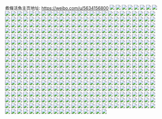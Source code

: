煮條活魚主页地址: https://weibo.com/u/5634156800 
![](https://wx4.sinaimg.cn/mw2000/0069ilyMly1h8ugoy43ukj33402c0npe.jpg) 
![](https://wx4.sinaimg.cn/mw2000/0069ilyMly1h8ugow8prhj33402c0u0y.jpg) 
![](https://wx4.sinaimg.cn/mw2000/0069ilyMly1h8ugozh8wtj32c03401ky.jpg) 
![](https://wx4.sinaimg.cn/mw2000/0069ilyMly1h8ugp247rzj32c03401kz.jpg) 
![](https://wx4.sinaimg.cn/mw2000/0069ilyMly1h8r4kdudvaj32c02c0u0x.jpg) 
![](https://wx4.sinaimg.cn/mw2000/0069ilyMly1h8r4kcs9jgj32bv2bv4qq.jpg) 
![](https://wx4.sinaimg.cn/mw2000/0069ilyMly1h8r4lrxiqlj30n00ui482.jpg) 
![](https://wx4.sinaimg.cn/mw2000/0069ilyMly1h8qjppzvqej30n00anabr.jpg) 
![](https://wx4.sinaimg.cn/mw2000/0069ilyMly1h8pdhp9hb5j31sr2ecqv6.jpg) 
![](https://wx4.sinaimg.cn/mw2000/0069ilyMly1h8pdhlz8yrj32c02c0hdu.jpg) 
![](https://wx4.sinaimg.cn/mw2000/0069ilyMly1h8h97o6ejmj32c0340qv6.jpg) 
![](https://wx4.sinaimg.cn/mw2000/0069ilyMly1h8fdk5mdkuj30n00uogt6.jpg) 
![](https://wx4.sinaimg.cn/mw2000/0069ilyMly1h8fdk3mq9vj30r310410r.jpg) 
![](https://wx4.sinaimg.cn/mw2000/0069ilyMly1h8fdk2la5lj325h2vbkjn.jpg) 
![](https://wx4.sinaimg.cn/mw2000/0069ilyMly1h8fdk506u4j32c0340qv7.jpg) 
![](https://wx4.sinaimg.cn/mw2000/0069ilyMly1h8fdk6mv7cj30ro10waol.jpg) 
![](https://wx4.sinaimg.cn/mw2000/0069ilyMly1h8fdk7q2kwj32c02c07wi.jpg) 
![](https://wx4.sinaimg.cn/mw2000/0069ilyMly1h8fdk8vv1ej32c02c04qq.jpg) 
![](https://wx4.sinaimg.cn/mw2000/0069ilyMly1h8fdk9vdk3j30oh0wntk6.jpg) 
![](https://wx4.sinaimg.cn/mw2000/0069ilyMly1h8fdkapg7xj30u00u04au.jpg) 
![](https://wx4.sinaimg.cn/mw2000/0069ilyMly1h8fdkbrgibj32c02c0b2a.jpg) 
![](https://wx4.sinaimg.cn/mw2000/0069ilyMly1h8fdkcysg8j32c02c0e82.jpg) 
![](https://wx4.sinaimg.cn/mw2000/0069ilyMly1h8h97mdi6nj32c0340b2b.jpg) 
![](https://wx4.sinaimg.cn/mw2000/0069ilyMly1h8h97plo0yj33402c0npe.jpg) 
![](https://wx4.sinaimg.cn/mw2000/0069ilyMly1h8h97t47c7j32c0340qv6.jpg) 
![](https://wx4.sinaimg.cn/mw2000/0069ilyMly1h8fdjmcj1nj30xc1pmhdt.jpg) 
![](https://wx4.sinaimg.cn/mw2000/0069ilyMly1h8nhq3k1utj31sc2dsqv5.jpg) 
![](https://wx4.sinaimg.cn/mw2000/0069ilyMly1h8nhq8x3bej31sf2ds7wi.jpg) 
![](https://wx4.sinaimg.cn/mw2000/0069ilyMly1h8nhqfp1dvj31sf2dvb2a.jpg) 
![](https://wx4.sinaimg.cn/mw2000/0069ilyMly1h8jyfvznmsj30n00vlalw.jpg) 
![](https://wx4.sinaimg.cn/mw2000/0069ilyMly1h8jyfwskkbj30n00vn14g.jpg) 
![](https://wx4.sinaimg.cn/mw2000/0069ilyMly1h8ivdhi6jzj32c0340b2b.jpg) 
![](https://wx4.sinaimg.cn/mw2000/0069ilyMly1h8ivdj11w0j31sc2dshdt.jpg) 
![](https://wx4.sinaimg.cn/mw2000/0069ilyMly1h8ivdkz5hjj32c0340e82.jpg) 
![](https://wx4.sinaimg.cn/mw2000/0069ilyMly1h8ghynld5lj316y0u0aie.jpg) 
![](https://wx4.sinaimg.cn/mw2000/0069ilyMly1h8ghymtauhj31uc1acb29.jpg) 
![](https://wx4.sinaimg.cn/mw2000/0069ilyMly1h89kpt2l7zj31nl27j7wh.jpg) 
![](https://wx4.sinaimg.cn/mw2000/0069ilyMly1h89kpukwthj32b032p1ky.jpg) 
![](https://wx4.sinaimg.cn/mw2000/0069ilyMly1h89kpv89zcj31dd1s3qpd.jpg) 
![](https://wx4.sinaimg.cn/mw2000/0069ilyMly1h89kq3n6i5j32dr36a7wk.jpg) 
![](https://wx4.sinaimg.cn/mw2000/0069ilyMly1h89kpwqmogj32dr36au0y.jpg) 
![](https://wx4.sinaimg.cn/mw2000/0069ilyMly1h89kpsfsf4j31l636ab2a.jpg) 
![](https://wx4.sinaimg.cn/mw2000/0069ilyMly1h89kqce38dj32dr36ax6r.jpg) 
![](https://wx4.sinaimg.cn/mw2000/0069ilyMly1h89kqe5276j31yo2m8npe.jpg) 
![](https://wx4.sinaimg.cn/mw2000/0069ilyMly1h89kqfzigvj31yw2mjqv6.jpg) 
![](https://wx4.sinaimg.cn/mw2000/0069ilyMly1h87xcrkflbj30u00u0jut.jpg) 
![](https://wx4.sinaimg.cn/mw2000/0069ilyMly1h83u54aiylj30xc1uqnp4.jpg) 
![](https://wx4.sinaimg.cn/mw2000/0069ilyMly1h83u57uj3cj30xc1uqqub.jpg) 
![](https://wx4.sinaimg.cn/mw2000/0069ilyMly1h83u58c1i9j315s0vctl7.jpg) 
![](https://wx4.sinaimg.cn/mw2000/0069ilyMly1h83u7a9iz0j31ds0n04qq.jpg) 
![](https://wx4.sinaimg.cn/mw2000/0069ilyMly1h83u7h7527j31ds0n07wi.jpg) 
![](https://wx4.sinaimg.cn/mw2000/0069ilyMly1h83u7kls3nj31ds0n0e82.jpg) 
![](https://wx4.sinaimg.cn/mw2000/0069ilyMly1h83u75wh3ij31ds0n04mq.jpg) 
![](https://wx4.sinaimg.cn/mw2000/0069ilyMly1h7yv8ba3voj32c02c0hdu.jpg) 
![](https://wx4.sinaimg.cn/mw2000/0069ilyMly1h7yv8f8wiyj32c02c0kjm.jpg) 
![](https://wx4.sinaimg.cn/mw2000/0069ilyMly1h7voazxr0aj32nl1zkb2a.jpg) 
![](https://wx4.sinaimg.cn/mw2000/0069ilyMly1h7w9kw8wecj32c01r0u0x.jpg) 
![](https://wx4.sinaimg.cn/mw2000/0069ilyMly1h7vob34c1mj32mt1z44qq.jpg) 
![](https://wx4.sinaimg.cn/mw2000/0069ilyMly1h7whl46kpyj30n00w847p.jpg) 
![](https://wx4.sinaimg.cn/mw2000/0069ilyMly1h7whf5g9f1j32c0340b2b.jpg) 
![](https://wx4.sinaimg.cn/mw2000/0069ilyMly1h7whf9rh90j32c03407wi.jpg) 
![](https://wx4.sinaimg.cn/mw2000/0069ilyMly1h7whf8b4egj30mi0u047r.jpg) 
![](https://wx4.sinaimg.cn/mw2000/0069ilyMly1h7whkstrolj32c0340npe.jpg) 
![](https://wx4.sinaimg.cn/mw2000/0069ilyMly1h7whkk9foaj31xn2kvkjm.jpg) 
![](https://wx4.sinaimg.cn/mw2000/0069ilyMly1h7uohz0mwjj31ov294npd.jpg) 
![](https://wx4.sinaimg.cn/mw2000/0069ilyMly1h7uoi0izmxj31p129ckjl.jpg) 
![](https://wx4.sinaimg.cn/mw2000/0069ilyMly1h7uohx1fq4j31sc2dsqv5.jpg) 
![](https://wx4.sinaimg.cn/mw2000/0069ilyMly1h7uohv658bj31sc2dshdt.jpg) 
![](https://wx4.sinaimg.cn/mw2000/0069ilyMly1h7men8abo3j32o7205e84.jpg) 
![](https://wx4.sinaimg.cn/mw2000/0069ilyMly1h7men5ogypj32ne1zk7wk.jpg) 
![](https://wx4.sinaimg.cn/mw2000/0069ilyMly1h7men3irqcj31ny27vx6q.jpg) 
![](https://wx4.sinaimg.cn/mw2000/0069ilyMly1h7men1tf35j31wy2jy4qp.jpg) 
![](https://wx4.sinaimg.cn/mw2000/0069ilyMly1h7memoy601j315o1qi1kx.jpg) 
![](https://wx4.sinaimg.cn/mw2000/0069ilyMly1h7memn07j2j32963084qq.jpg) 
![](https://wx4.sinaimg.cn/mw2000/0069ilyMly1h7menb3524j315o1qi7wh.jpg) 
![](https://wx4.sinaimg.cn/mw2000/0069ilyMly1h7memybxmfj33402c0hdw.jpg) 
![](https://wx4.sinaimg.cn/mw2000/0069ilyMly1h7l741zrjcj30u016y7gx.jpg) 
![](https://wx4.sinaimg.cn/mw2000/0069ilyMly1h7cv40bestj32vt25uu0y.jpg) 
![](https://wx4.sinaimg.cn/mw2000/0069ilyMly1h773f3leobj31kw2danpd.jpg) 
![](https://wx4.sinaimg.cn/mw2000/0069ilyMly1h773emy3ilj31kw2dagrg.jpg) 
![](https://wx4.sinaimg.cn/mw2000/0069ilyMly1h74xko3ky5j31u52dsx6q.jpg) 
![](https://wx4.sinaimg.cn/mw2000/0069ilyMly1h73qg2y5rrj30xc3pcgv1.jpg) 
![](https://wx4.sinaimg.cn/mw2000/0069ilyMly1h73qg5rn17j30xc3pcdqm.jpg) 
![](https://wx4.sinaimg.cn/mw2000/0069ilyMly1h73qg8q5knj30xc2s04a4.jpg) 
![](https://wx4.sinaimg.cn/mw2000/0069ilyMly1h73qgar6ajj30xc3pddmb.jpg) 
![](https://wx4.sinaimg.cn/mw2000/0069ilyMly1h73qgek88hj30xc3pcb2a.jpg) 
![](https://wx4.sinaimg.cn/mw2000/0069ilyMly1h73qggw70aj30xc4cd7wi.jpg) 
![](https://wx4.sinaimg.cn/mw2000/0069ilyMly1h73qfyc0eyj30xc3s44qq.jpg) 
![](https://wx4.sinaimg.cn/mw2000/0069ilyMly1h73qquyoxdj30n00uotbf.jpg) 
![](https://wx4.sinaimg.cn/mw2000/0069ilyMly1h73qqydetdj30n00uoti5.jpg) 
![](https://wx4.sinaimg.cn/mw2000/0069ilyMly1h6zghu13rzj32c0340b29.jpg) 
![](https://wx4.sinaimg.cn/mw2000/0069ilyMly1h6y93st9u0j31kw2dagti.jpg) 
![](https://wx4.sinaimg.cn/mw2000/0069ilyMly1h6y93vnsspj32da1kwnpd.jpg) 
![](https://wx4.sinaimg.cn/mw2000/0069ilyMly1h6x4la7478j32c03401kz.jpg) 
![](https://wx4.sinaimg.cn/mw2000/0069ilyMly1h6x4l94pd0j32dr36awsr.jpg) 
![](https://wx4.sinaimg.cn/mw2000/0069ilyMly1h6x4l767g6j325s2vp7wi.jpg) 
![](https://wx4.sinaimg.cn/mw2000/0069ilyMly1h6x4lb9t84j32822yr1ky.jpg) 
![](https://wx4.sinaimg.cn/mw2000/0069ilyMly1h6veuspehaj31kx2dd7mg.jpg) 
![](https://wx4.sinaimg.cn/mw2000/0069ilyMly1h6qmzz48ljj30u00u9758.jpg) 
![](https://wx4.sinaimg.cn/mw2000/0069ilyMly1h6pjfy1gwkj32c0340u10.jpg) 
![](https://wx4.sinaimg.cn/mw2000/0069ilyMly1h6k7dt04v3j326m2s0npd.jpg) 
![](https://wx4.sinaimg.cn/mw2000/0069ilyMly1h61qjce96hj32c0340hdu.jpg) 
![](https://wx4.sinaimg.cn/mw2000/0069ilyMly1h61qjafegrj32c0340kjm.jpg) 
![](https://wx4.sinaimg.cn/mw2000/0069ilyMly1h61qjepbbhj335s2dcqe5.jpg) 
![](https://wx4.sinaimg.cn/mw2000/0069ilyMly1h61qjgb5x2j32c0340kjm.jpg) 
![](https://wx4.sinaimg.cn/mw2000/0069ilyMly1h5xrpgk5ufj30u00udaev.jpg) 
![](https://wx4.sinaimg.cn/mw2000/0069ilyMly1h5wznrih1uj30zk0k0guc.jpg) 
![](https://wx4.sinaimg.cn/mw2000/0069ilyMly1h5wznsoeesj30u01hck73.jpg) 
![](https://wx4.sinaimg.cn/mw2000/0069ilyMly1h5wzntn9m0j31hc0u04cc.jpg) 
![](https://wx4.sinaimg.cn/mw2000/0069ilyMly1h5wznuktt5j30n01dskd2.jpg) 
![](https://wx4.sinaimg.cn/mw2000/0069ilyMly1h5wznvpep7j30rr1dcwuk.jpg) 
![](https://wx4.sinaimg.cn/mw2000/0069ilyMly1h5wznx4yaij315o1ode0i.jpg) 
![](https://wx4.sinaimg.cn/mw2000/0069ilyMly1h5wznykuwaj30n01ds4qp.jpg) 
![](https://wx4.sinaimg.cn/mw2000/0069ilyMly1h5wzo0whvhj315o1awn30.jpg) 
![](https://wx4.sinaimg.cn/mw2000/0069ilyMly1h5wzo3dgj0j30xc1pnn6n.jpg) 
![](https://wx4.sinaimg.cn/mw2000/0069ilyMly1h5wzo5k7ztj32c03407wj.jpg) 
![](https://wx4.sinaimg.cn/mw2000/0069ilyMly1h5wzo7blopj32c03407wj.jpg) 
![](https://wx4.sinaimg.cn/mw2000/0069ilyMly1h5wznqoc9rj30sg0c877r.jpg) 
![](https://wx4.sinaimg.cn/mw2000/0069ilyMly1h5wykryjr7j30go0gota3.jpg) 
![](https://wx4.sinaimg.cn/mw2000/0069ilyMly1h5vfcbjjscj304g042glg.jpg) 
![](https://wx4.sinaimg.cn/mw2000/0069ilyMly1h5kgzcxl3aj33402c0x6s.jpg) 
![](https://wx4.sinaimg.cn/mw2000/0069ilyMly1h5i0n0ll89j30sg0sgad7.jpg) 
![](https://wx4.sinaimg.cn/mw2000/0069ilyMly1h5dn7a27cej31oh28nqv5.jpg) 
![](https://wx4.sinaimg.cn/mw2000/0069ilyMly1h5dn7936vjj31o728akjl.jpg) 
![](https://wx4.sinaimg.cn/mw2000/0069ilyMly1h50npf6wuwj31py292b2a.jpg) 
![](https://wx4.sinaimg.cn/mw2000/0069ilyMly1h4ykljqpntj32c0340e84.jpg) 
![](https://wx4.sinaimg.cn/mw2000/0069ilyMly1h4ykll9r5lj32c0340hdw.jpg) 
![](https://wx4.sinaimg.cn/mw2000/0069ilyMly1h4vt8x9xcpj31qt2asx6p.jpg) 
![](https://wx4.sinaimg.cn/mw2000/0069ilyMly1h4cql7i5vzj31j721jnpd.jpg) 
![](https://wx4.sinaimg.cn/mw2000/0069ilyMly1h48ut1try5j31sc2ds4qq.jpg) 
![](https://wx4.sinaimg.cn/mw2000/0069ilyMly1h40qp897y2j31sc2dskjl.jpg) 
![](https://wx4.sinaimg.cn/mw2000/0069ilyMly1h40qp755rqj31sc2dskjl.jpg) 
![](https://wx4.sinaimg.cn/mw2000/0069ilyMly1h3pbpgbofwj325m2vfe83.jpg) 
![](https://wx4.sinaimg.cn/mw2000/0069ilyMly1h3ka3b9mt4j328q2znhdw.jpg) 
![](https://wx4.sinaimg.cn/mw2000/0069ilyMly1h3ka3jdw5gj320f2oihdu.jpg) 
![](https://wx4.sinaimg.cn/mw2000/0069ilyMly1h3ka3h3qv6j32c0340x6q.jpg) 
![](https://wx4.sinaimg.cn/mw2000/0069ilyMly1h3ka3fz7ipj32c0340e82.jpg) 
![](https://wx4.sinaimg.cn/mw2000/0069ilyMly1h3ka3etz4ij323m2sr4qr.jpg) 
![](https://wx4.sinaimg.cn/mw2000/0069ilyMly1h3ka3czbkyj32c03407wj.jpg) 
![](https://wx4.sinaimg.cn/mw2000/0069ilyMly1h3ka37w6idj31tf2f6npe.jpg) 
![](https://wx4.sinaimg.cn/mw2000/0069ilyMly1h3ka39cgpej32c0340hdv.jpg) 
![](https://wx4.sinaimg.cn/mw2000/0069ilyMly1h3ka3i4qo8j31lb24f4qq.jpg) 
![](https://wx4.sinaimg.cn/mw2000/0069ilyMly1h3j5v0hbksj31sc2ds1ky.jpg) 
![](https://wx4.sinaimg.cn/mw2000/0069ilyMly1h3j5v1h7a2j31sy2elkjm.jpg) 
![](https://wx4.sinaimg.cn/mw2000/0069ilyMly1h3j5uz8a79j31su2ee4qq.jpg) 
![](https://wx4.sinaimg.cn/mw2000/0069ilyMly1h3j5uy8pfgj31ia20chdt.jpg) 
![](https://wx4.sinaimg.cn/mw2000/0069ilyMly1h3j5uxkylhj317g1mc7th.jpg) 
![](https://wx4.sinaimg.cn/mw2000/0069ilyMly1h3j5ux38qfj32c0340npe.jpg) 
![](https://wx4.sinaimg.cn/mw2000/0069ilyMly1h2vgluigkpj315o3nv4ny.jpg) 
![](https://wx4.sinaimg.cn/mw2000/0069ilyMly1h2vglyjcqaj315o3nv7wh.jpg) 
![](https://wx4.sinaimg.cn/mw2000/0069ilyMly1h2vgm36sywj315o3nv4pc.jpg) 
![](https://wx4.sinaimg.cn/mw2000/0069ilyMly1h2vgm8e6w8j315o2p8e81.jpg) 
![](https://wx4.sinaimg.cn/mw2000/0069ilyMly1h2vgmawkiij30zj1bedtd.jpg) 
![](https://wx4.sinaimg.cn/mw2000/0069ilyMly1h2vglr8engj32c033y7wk.jpg) 
![](https://wx4.sinaimg.cn/mw2000/0069ilyMly1h2vgmpjla6j33402c0u0z.jpg) 
![](https://wx4.sinaimg.cn/mw2000/0069ilyMly1h2vgn6bw1bj33402c01l0.jpg) 
![](https://wx4.sinaimg.cn/mw2000/0069ilyMly1h2vgnlb5koj33402c0b2c.jpg) 
![](https://wx4.sinaimg.cn/mw2000/0069ilyMly1h2vgosjvc1j3270270hdu.jpg) 
![](https://wx4.sinaimg.cn/mw2000/0069ilyMly1h2vgn8bhopj30n01dstiy.jpg) 
![](https://wx4.sinaimg.cn/mw2000/0069ilyMly1h2vgocnul8j33402bye84.jpg) 
![](https://wx4.sinaimg.cn/mw2000/0069ilyMly1h2vgm91r96j30n00n0gn4.jpg) 
![](https://wx4.sinaimg.cn/mw2000/0069ilyMly1h2vgnwxjz6j32c0340x6r.jpg) 
![](https://wx4.sinaimg.cn/mw2000/0069ilyMly1h2vgods3ktj30n01dsq82.jpg) 
![](https://wx4.sinaimg.cn/mw2000/0069ilyMly1h2vgohwtqcj30uk1yme81.jpg) 
![](https://wx4.sinaimg.cn/mw2000/0069ilyMly1h2vgovv65bj30xc251qv0.jpg) 
![](https://wx4.sinaimg.cn/mw2000/0069ilyMly1h2vgokh9wsj3131131193.jpg) 
![](https://wx4.sinaimg.cn/mw2000/0069ilyMly1h2rs9xg1tjj31ha1z2e1k.jpg) 
![](https://wx4.sinaimg.cn/mw2000/0069ilyMly1h2rs9v3balj31p129ennt.jpg) 
![](https://wx4.sinaimg.cn/mw2000/0069ilyMly1h2bhr7rx7pj32iw35sb2b.jpg) 
![](https://wx4.sinaimg.cn/mw2000/0069ilyMly1h291zhtv2ij31sc2dsqv5.jpg) 
![](https://wx4.sinaimg.cn/mw2000/0069ilyMly1h291z67qzpj31ei1eitzg.jpg) 
![](https://wx4.sinaimg.cn/mw2000/0069ilyMly1h291z5gibmj31zj2nbe82.jpg) 
![](https://wx4.sinaimg.cn/mw2000/0069ilyMly1h291z80hu2j32c02c04qr.jpg) 
![](https://wx4.sinaimg.cn/mw2000/0069ilyMly1h291z41i3mj32c02c0e82.jpg) 
![](https://wx4.sinaimg.cn/mw2000/0069ilyMly1h291z9y125j33402c0x6r.jpg) 
![](https://wx4.sinaimg.cn/mw2000/0069ilyMly1h2924h0oagj32c033yx6r.jpg) 
![](https://wx4.sinaimg.cn/mw2000/0069ilyMly1h291zbxxkuj32c02c0npe.jpg) 
![](https://wx4.sinaimg.cn/mw2000/0069ilyMly1h291z6jt7ej30sg0sggtp.jpg) 
![](https://wx4.sinaimg.cn/mw2000/0069ilyMly1h291zgtgr0j32c02c01kz.jpg) 
![](https://wx4.sinaimg.cn/mw2000/0069ilyMly1h29249avr2j3340340b2b.jpg) 
![](https://wx4.sinaimg.cn/mw2000/0069ilyMly1h291zaq17cj30vc15sn7a.jpg) 
![](https://wx4.sinaimg.cn/mw2000/0069ilyMly1h291zd9bwkj32c02c0kjm.jpg) 
![](https://wx4.sinaimg.cn/mw2000/0069ilyMly1h291zf6rn6j32c02c0kjm.jpg) 
![](https://wx4.sinaimg.cn/mw2000/0069ilyMly1h291zae01sj30p80p87c3.jpg) 
![](https://wx4.sinaimg.cn/mw2000/0069ilyMly1h1br597s8ej32c0340qv7.jpg) 
![](https://wx4.sinaimg.cn/mw2000/0069ilyMly1h1br59upttj30u0140duh.jpg) 
![](https://wx4.sinaimg.cn/mw2000/0069ilyMly1h1br56jausj30n11ds7as.jpg) 
![](https://wx4.sinaimg.cn/mw2000/0069ilyMly1h1br5bdsnjj32c02c0u0y.jpg) 
![](https://wx4.sinaimg.cn/mw2000/0069ilyMly1h1br57gxx0j30uk2cqkjl.jpg) 
![](https://wx4.sinaimg.cn/mw2000/0069ilyMly1h1br5ohxz9j32by340hdv.jpg) 
![](https://wx4.sinaimg.cn/mw2000/0069ilyMly1h1br5kk0saj31ds0n0h0n.jpg) 
![](https://wx4.sinaimg.cn/mw2000/0069ilyMly1h1br5bqps1j30zj1bedt9.jpg) 
![](https://wx4.sinaimg.cn/mw2000/0069ilyMly1h1br5cec8qj31251euh65.jpg) 
![](https://wx4.sinaimg.cn/mw2000/0069ilyMly1h1br5djbuyj32c0340npd.jpg) 
![](https://wx4.sinaimg.cn/mw2000/0069ilyMly1h1br5fjgbfj33402byhdu.jpg) 
![](https://wx4.sinaimg.cn/mw2000/0069ilyMly1h1br5h8ju4j32c03407wk.jpg) 
![](https://wx4.sinaimg.cn/mw2000/0069ilyMly1h1br5idgqlj32c02c0hdu.jpg) 
![](https://wx4.sinaimg.cn/mw2000/0069ilyMly1h1br5jsnvjj32c0340u0z.jpg) 
![](https://wx4.sinaimg.cn/mw2000/0069ilyMly1h1br5q53vnj33402byb2b.jpg) 
![](https://wx4.sinaimg.cn/mw2000/0069ilyMly1h1br5mm429j32c0340kjn.jpg) 
![](https://wx4.sinaimg.cn/mw2000/0069ilyMly1h1br5l860pj30n01dsjvs.jpg) 
![](https://wx4.sinaimg.cn/mw2000/0069ilyMly1h1br5t2t4uj32c0340kjn.jpg) 
![](https://wx4.sinaimg.cn/mw2000/0069ilyMly1gzldn7bu2lj32c02c0x6p.jpg) 
![](https://wx4.sinaimg.cn/mw2000/0069ilyMly1gzdjhiz8ohj317r1mbe81.jpg) 
![](https://wx4.sinaimg.cn/mw2000/0069ilyMly1gzc9luttp1j31sc1scqv5.jpg) 
![](https://wx4.sinaimg.cn/mw2000/0069ilyMly1gzc9lw6bm9j31sc1scqv5.jpg) 
![](https://wx4.sinaimg.cn/mw2000/0069ilyMly1gz2ktoxso1j31pz1pzb29.jpg) 
![](https://wx4.sinaimg.cn/mw2000/0069ilyMly1gxjjy5fu90j31re2ch4qq.jpg) 
![](https://wx4.sinaimg.cn/mw2000/0069ilyMly1gxjjyhm0tfj32c0340b2a.jpg) 
![](https://wx4.sinaimg.cn/mw2000/0069ilyMly1gxjjz22hx4j30n01a0aot.jpg) 
![](https://wx4.sinaimg.cn/mw2000/0069ilyMly1gxjjz53p3tj31de1de1cn.jpg) 
![](https://wx4.sinaimg.cn/mw2000/0069ilyMly1gxjk374641j32c0340kjo.jpg) 
![](https://wx4.sinaimg.cn/mw2000/0069ilyMly1gxjk0in9yvj31sc2ds7wi.jpg) 
![](https://wx4.sinaimg.cn/mw2000/0069ilyMly1gxjk0s6a0rj31sg2dskjl.jpg) 
![](https://wx4.sinaimg.cn/mw2000/0069ilyMly1gxjjxto9bjj30n01a0gzo.jpg) 
![](https://wx4.sinaimg.cn/mw2000/0069ilyMly1gxjk17tsa8j326x2x81ky.jpg) 
![](https://wx4.sinaimg.cn/mw2000/0069ilyMly1gxjk1u6khhj32c0340hdt.jpg) 
![](https://wx4.sinaimg.cn/mw2000/0069ilyMly1gxjjxq7dqkj30n01a0tp0.jpg) 
![](https://wx4.sinaimg.cn/mw2000/0069ilyMly1gxjk251woqj31sc1scnpd.jpg) 
![](https://wx4.sinaimg.cn/mw2000/0069ilyMly1gxjk38tp4rj31ye1yfnpd.jpg) 
![](https://wx4.sinaimg.cn/mw2000/0069ilyMly1gxjk3dxlx1j32c0340b2d.jpg) 
![](https://wx4.sinaimg.cn/mw2000/0069ilyMly1gxjjyytycsj31o01o0qv6.jpg) 
![](https://wx4.sinaimg.cn/mw2000/0069ilyMly1gwrpa6bj4gj30n00yiqec.jpg) 
![](https://wx4.sinaimg.cn/mw2000/0069ilyMly1gwrp8bn43ej31nj27dx6p.jpg) 
![](https://wx4.sinaimg.cn/mw2000/0069ilyMly1gwka8c88y3j31jj1jj7nb.jpg) 
![](https://wx4.sinaimg.cn/mw2000/0069ilyMly1gw6kvh05syj31h313tqr2.jpg) 
![](https://wx4.sinaimg.cn/mw2000/0069ilyMly1gv5z4q0e00j63402c0hdu02.jpg) 
![](https://wx4.sinaimg.cn/mw2000/0069ilyMly1gv5z4sy8ifj62bw2bwnpd02.jpg) 
![](https://wx4.sinaimg.cn/mw2000/0069ilyMly1gv5z4tsu8bj62c02c04qp02.jpg) 
![](https://wx4.sinaimg.cn/mw2000/0069ilyMly1gv5z4w8lftj32c02c04qq.jpg) 
![](https://wx4.sinaimg.cn/mw2000/0069ilyMly1gv5z4xjip3j62c02c0u0x02.jpg) 
![](https://wx4.sinaimg.cn/mw2000/0069ilyMly1gv5z4z9as8j32c02c0x6p.jpg) 
![](https://wx4.sinaimg.cn/mw2000/0069ilyMly1gv5z517d6qj62c02c04qq02.jpg) 
![](https://wx4.sinaimg.cn/mw2000/0069ilyMly1gv5z53e2ccj32c02c0npe.jpg) 
![](https://wx4.sinaimg.cn/mw2000/0069ilyMly1gv5z56637uj62c0340npg02.jpg) 
![](https://wx4.sinaimg.cn/mw2000/0069ilyMly1gv5z5b0bnfj62c02c0npe02.jpg) 
![](https://wx4.sinaimg.cn/mw2000/0069ilyMly1gv5z5cfoxwj32c02c0u0x.jpg) 
![](https://wx4.sinaimg.cn/mw2000/0069ilyMly1gv5z5fdiurj32c02c01l1.jpg) 
![](https://wx4.sinaimg.cn/mw2000/0069ilyMly1gv5z5i28k2j62c02c07wj02.jpg) 
![](https://wx4.sinaimg.cn/mw2000/0069ilyMly1gv5z5jmfhzj32c02c0kjl.jpg) 
![](https://wx4.sinaimg.cn/mw2000/0069ilyMly1gv5z5lo9kmj62c0340hdu02.jpg) 
![](https://wx4.sinaimg.cn/mw2000/0069ilyMly1gv5z5pazbgj62c03401kz02.jpg) 
![](https://wx4.sinaimg.cn/mw2000/0069ilyMly1gv5z5qqk1sj32c0340qv6.jpg) 
![](https://wx4.sinaimg.cn/mw2000/0069ilyMly1gv5z5ta6gpj62c0340e8202.jpg) 
![](https://wx4.sinaimg.cn/mw2000/0069ilyMly1guogulr70uj63402c0u0x02.jpg) 
![](https://wx4.sinaimg.cn/mw2000/0069ilyMly1gtxy4fxrvpj62c0340x6r02.jpg) 
![](https://wx4.sinaimg.cn/mw2000/0069ilyMly1gtxwr5b0smj62c03401l002.jpg) 
![](https://wx4.sinaimg.cn/mw2000/0069ilyMly1gtxy4dqv6yj62c0340qv702.jpg) 
![](https://wx4.sinaimg.cn/mw2000/0069ilyMly1gtxy6g9x16j61of28knpd02.jpg) 
![](https://wx4.sinaimg.cn/mw2000/0069ilyMly1gtxyad2nflj31p629kqv5.jpg) 
![](https://wx4.sinaimg.cn/mw2000/0069ilyMly1gtxy95q37wj61ne277u0x02.jpg) 
![](https://wx4.sinaimg.cn/mw2000/0069ilyMly1gtvv3ds41fj60x418615a02.jpg) 
![](https://wx4.sinaimg.cn/mw2000/0069ilyMly1gt9c9kqab9j31yl2m21ky.jpg) 
![](https://wx4.sinaimg.cn/mw2000/0069ilyMly1gt2s6cwzkuj315o2bckjl.jpg) 
![](https://wx4.sinaimg.cn/mw2000/0069ilyMly1gsxojsellfj31o01o0e81.jpg) 
![](https://wx4.sinaimg.cn/mw2000/0069ilyMly1gsxojresm4j31o01o0e81.jpg) 
![](https://wx4.sinaimg.cn/mw2000/0069ilyMly1gs51z6w8ymj31u12g1npd.jpg) 
![](https://wx4.sinaimg.cn/mw2000/0069ilyMly1gs1qd81z3nj32c03407wj.jpg) 
![](https://wx4.sinaimg.cn/mw2000/0069ilyMly1gs1qcz9htmj32a431ib2c.jpg) 
![](https://wx4.sinaimg.cn/mw2000/0069ilyMly1gs1qcuck7gj32c03404qt.jpg) 
![](https://wx4.sinaimg.cn/mw2000/0069ilyMly1gs1qcqpvawj32c03401kz.jpg) 
![](https://wx4.sinaimg.cn/mw2000/0069ilyMly1gs1qcnirevj32c03407wj.jpg) 
![](https://wx4.sinaimg.cn/mw2000/0069ilyMly1gs1qd38fi4j31vv2ii1ky.jpg) 
![](https://wx4.sinaimg.cn/mw2000/0069ilyMly1grmvb1ycs6j32c03401l0.jpg) 
![](https://wx4.sinaimg.cn/mw2000/0069ilyMly1grmvarvd63j32c03401l0.jpg) 
![](https://wx4.sinaimg.cn/mw2000/0069ilyMly1grmvayo63lj32c0340hdw.jpg) 
![](https://wx4.sinaimg.cn/mw2000/0069ilyMly1grmvav6z5mj32c0340kjo.jpg) 
![](https://wx4.sinaimg.cn/mw2000/0069ilyMly1gr6qyb79rxj31sc2ds7wl.jpg) 
![](https://wx4.sinaimg.cn/mw2000/0069ilyMly1gr6qyejwfej32c02c0kjn.jpg) 
![](https://wx4.sinaimg.cn/mw2000/0069ilyMly1gr6qyjx62cj31sc2dsx6p.jpg) 
![](https://wx4.sinaimg.cn/mw2000/0069ilyMly1gr76xalgu0j31sc2ds4qq.jpg) 
![](https://wx4.sinaimg.cn/mw2000/0069ilyMly1gr6qy6hgdej32bv2bv4qq.jpg) 
![](https://wx4.sinaimg.cn/mw2000/0069ilyMly1gr6qyldocoj31sc2dsx6p.jpg) 
![](https://wx4.sinaimg.cn/mw2000/0069ilyMly1gr6r0ojfjxj32c03407wh.jpg) 
![](https://wx4.sinaimg.cn/mw2000/0069ilyMly1gr6r0nic2oj32c03401k2.jpg) 
![](https://wx4.sinaimg.cn/mw2000/0069ilyMly1gr6r0pfzdnj32c0340b29.jpg) 
![](https://wx4.sinaimg.cn/mw2000/0069ilyMly1gr6r0q3zn4j33402c0tn8.jpg) 
![](https://wx4.sinaimg.cn/mw2000/0069ilyMly1gr6r0rmlqrj33402c0k9n.jpg) 
![](https://wx4.sinaimg.cn/mw2000/0069ilyMly1gr6qylzou6j63402c07i202.jpg) 
![](https://wx4.sinaimg.cn/mw2000/0069ilyMly1gr626j9vynj31sc2ds4qp.jpg) 
![](https://wx4.sinaimg.cn/mw2000/0069ilyMly1gqtdiexcsvj32c0340e81.jpg) 
![](https://wx4.sinaimg.cn/mw2000/0069ilyMly1gqtdigk7cwj32c0340hdt.jpg) 
![](https://wx4.sinaimg.cn/mw2000/0069ilyMly1gqro0qaq3zj32842ytkjm.jpg) 
![](https://wx4.sinaimg.cn/mw2000/0069ilyMly1gqqay97rv4j327y27ykjm.jpg) 
![](https://wx4.sinaimg.cn/mw2000/0069ilyMly1gqqay6hx8bj32c02c0x6q.jpg) 
![](https://wx4.sinaimg.cn/mw2000/0069ilyMly1gqqbm4ip95j322k22knpd.jpg) 
![](https://wx4.sinaimg.cn/mw2000/0069ilyMly1gqqgs857ybj32c03407wl.jpg) 
![](https://wx4.sinaimg.cn/mw2000/0069ilyMly1gqo8azkyd6j317l1m2kjl.jpg) 
![](https://wx4.sinaimg.cn/mw2000/0069ilyMly1gqo8b0rtxyj31zr2np4qq.jpg) 
![](https://wx4.sinaimg.cn/mw2000/0069ilyMly1gqou99d6bdj325a2vlkjo.jpg) 
![](https://wx4.sinaimg.cn/mw2000/0069ilyMly1gqlq0czp0fj325g2v9b2b.jpg) 
![](https://wx4.sinaimg.cn/mw2000/0069ilyMly1gqlq028tvej32472tmnpf.jpg) 
![](https://wx4.sinaimg.cn/mw2000/0069ilyMly1gqlq050003j320u2ocb2b.jpg) 
![](https://wx4.sinaimg.cn/mw2000/0069ilyMly1gqlq0eck8hj319j1oob29.jpg) 
![](https://wx4.sinaimg.cn/mw2000/0069ilyMly1gqlq06i65cj32c03407wi.jpg) 
![](https://wx4.sinaimg.cn/mw2000/0069ilyMly1gqlq09vm44j32c0340b2c.jpg) 
![](https://wx4.sinaimg.cn/mw2000/0069ilyMly1gqh7g2z58pj32c02c01kx.jpg) 
![](https://wx4.sinaimg.cn/mw2000/0069ilyMly1gq7fdi95h5j31sc2ds4qp.jpg) 
![](https://wx4.sinaimg.cn/mw2000/0069ilyMly1gq4b1axwdij31sc1scnpd.jpg) 
![](https://wx4.sinaimg.cn/mw2000/0069ilyMly1gq4b1dr714j31sc1schdt.jpg) 
![](https://wx4.sinaimg.cn/mw2000/0069ilyMly1gq4b1c40ymj31sc1sce81.jpg) 
![](https://wx4.sinaimg.cn/mw2000/0069ilyMly1gpob32il3fj32c02c01kf.jpg) 
![](https://wx4.sinaimg.cn/mw2000/0069ilyMly1gpob34zjntj32c02c0e7m.jpg) 
![](https://wx4.sinaimg.cn/mw2000/0069ilyMly1gpnz38e0k0j316o1kwqq7.jpg) 
![](https://wx4.sinaimg.cn/mw2000/0069ilyMly1gpmur53gt4j32c02c0x6q.jpg) 
![](https://wx4.sinaimg.cn/mw2000/0069ilyMly1gpmurcs94wj32c02c0000.jpg) 
![](https://wx4.sinaimg.cn/mw2000/0069ilyMly1gpmurhkf61j32c02c0qv6.jpg) 
![](https://wx4.sinaimg.cn/mw2000/0069ilyMly1gpmuuw3dtaj31691697mv.jpg) 
![](https://wx4.sinaimg.cn/mw2000/0069ilyMly1gpmurp8selj32ao2bwe85.jpg) 
![](https://wx4.sinaimg.cn/mw2000/0069ilyMly1gpmuycmsffj3148148to0.jpg) 
![](https://wx4.sinaimg.cn/mw2000/0069ilyMly1gpmurql5anj31461467rk.jpg) 
![](https://wx4.sinaimg.cn/mw2000/0069ilyMly1gpmuzxkqhyj32c02c0kjm.jpg) 
![](https://wx4.sinaimg.cn/mw2000/0069ilyMly1gpmuztscl1j31kq1kq4qp.jpg) 
![](https://wx4.sinaimg.cn/mw2000/0069ilyMly1gp7x5xf6ddj31za2n1kjm.jpg) 
![](https://wx4.sinaimg.cn/mw2000/0069ilyMly1gp7x5rn09hj31wm2ji7wi.jpg) 
![](https://wx4.sinaimg.cn/mw2000/0069ilyMly1gp7x5t9c3qj31nl27gqv5.jpg) 
![](https://wx4.sinaimg.cn/mw2000/0069ilyMly1gp7x5vnjofj31th2gd4qq.jpg) 
![](https://wx4.sinaimg.cn/mw2000/0069ilyMly1gozthhe8jkj31mc25skjl.jpg) 
![](https://wx4.sinaimg.cn/mw2000/0069ilyMly1gozthi6ktyj31jm225b29.jpg) 
![](https://wx4.sinaimg.cn/mw2000/0069ilyMly1gozthoevfnj31on2b6npd.jpg) 
![](https://wx4.sinaimg.cn/mw2000/0069ilyMly1gozthjmvl8j31hq1zne81.jpg) 
![](https://wx4.sinaimg.cn/mw2000/0069ilyMly1gozthfsia2j31id20ghdt.jpg) 
![](https://wx4.sinaimg.cn/mw2000/0069ilyMly1gozthnex90j31yb2lqb2a.jpg) 
![](https://wx4.sinaimg.cn/mw2000/0069ilyMly1gozthgn9mpj31nj1nje81.jpg) 
![](https://wx4.sinaimg.cn/mw2000/0069ilyMly1gozthlxkpqj31wr2jnb2a.jpg) 
![](https://wx4.sinaimg.cn/mw2000/0069ilyMly1gozthpkzx0j31sc1sckjl.jpg) 
![](https://wx4.sinaimg.cn/mw2000/0069ilyMly1goqkh6od6zj32a331ge83.jpg) 
![](https://wx4.sinaimg.cn/mw2000/0069ilyMly1goqkha2kzjj31r02c07wi.jpg) 
![](https://wx4.sinaimg.cn/mw2000/0069ilyMly1goql63ffnuj31ye2lwb2a.jpg) 
![](https://wx4.sinaimg.cn/mw2000/0069ilyMly1goql0c0i4yj328y2zx7wj.jpg) 
![](https://wx4.sinaimg.cn/mw2000/0069ilyMly1goql61yi9aj31r02c0hdu.jpg) 
![](https://wx4.sinaimg.cn/mw2000/0069ilyMly1goql00iubaj31ua2gf4qq.jpg) 
![](https://wx4.sinaimg.cn/mw2000/0069ilyMly1goqkh49owxj33402c01kz.jpg) 
![](https://wx4.sinaimg.cn/mw2000/0069ilyMly1goql656569j31tn2fiu0y.jpg) 
![](https://wx4.sinaimg.cn/mw2000/0069ilyMly1goql0sakbej31rt2d14qr.jpg) 
![](https://wx4.sinaimg.cn/mw2000/0069ilyMly1go1u4f6htij30vc15s19z.jpg) 
![](https://wx4.sinaimg.cn/mw2000/0069ilyMly1gnn8aa3vpvj32c03407wj.jpg) 
![](https://wx4.sinaimg.cn/mw2000/0069ilyMly1gnn8a8g7f2j322n2rj7wi.jpg) 
![](https://wx4.sinaimg.cn/mw2000/0069ilyMly1gnn8aazha5j321b2pr4qp.jpg) 
![](https://wx4.sinaimg.cn/mw2000/0069ilyMly1gnn8a8vo5pj30n00yiaf4.jpg) 
![](https://wx4.sinaimg.cn/mw2000/0069ilyMly1gn94np08ejj32c0340x6q.jpg) 
![](https://wx4.sinaimg.cn/mw2000/0069ilyMly1gn94nqnmx8j32c03404qq.jpg) 
![](https://wx4.sinaimg.cn/mw2000/0069ilyMly1gn94nshdx2j32c0340x6p.jpg) 
![](https://wx4.sinaimg.cn/mw2000/0069ilyMly1gm99n1g8hnj3296297b2a.jpg) 
![](https://wx4.sinaimg.cn/mw2000/0069ilyMly1gm99n4mzgoj325h2va1kz.jpg) 
![](https://wx4.sinaimg.cn/mw2000/0069ilyMly1gm99mzlry2j31o02807wi.jpg) 
![](https://wx4.sinaimg.cn/mw2000/0069ilyMly1gm99n814scj31o0274b2b.jpg) 
![](https://wx4.sinaimg.cn/mw2000/0069ilyMly1gm99n96d72j31ls251b2a.jpg) 
![](https://wx4.sinaimg.cn/mw2000/0069ilyMly1gm99naboyoj31ac1pr1kx.jpg) 
![](https://wx4.sinaimg.cn/mw2000/0069ilyMly1gm99souzn2j32c02c0kjl.jpg) 
![](https://wx4.sinaimg.cn/mw2000/0069ilyMly1gm99nc7pldj314a14a1kx.jpg) 
![](https://wx4.sinaimg.cn/mw2000/0069ilyMly1gm99ncqn3wj30vc0vcqi5.jpg) 
![](https://wx4.sinaimg.cn/mw2000/0069ilyMly1gm99nd212hj30vc0vck48.jpg) 
![](https://wx4.sinaimg.cn/mw2000/0069ilyMly1gm99qfk8zhj30k00jz783.jpg) 
![](https://wx4.sinaimg.cn/mw2000/0069ilyMly1gm99nfsvmsj31va1v9hdt.jpg) 
![](https://wx4.sinaimg.cn/mw2000/0069ilyMly1gm99ndwuc5j31re1ree81.jpg) 
![](https://wx4.sinaimg.cn/mw2000/0069ilyMly1gm99nerw3wj31sc1sckjl.jpg) 
![](https://wx4.sinaimg.cn/mw2000/0069ilyMly1gm99nhdv8ej30vc15sk6n.jpg) 
![](https://wx4.sinaimg.cn/mw2000/0069ilyMly1gm99ngx8xkj30vc0vcwne.jpg) 
![](https://wx4.sinaimg.cn/mw2000/0069ilyMly1gm99nggxlgj30n01dswr9.jpg) 
![](https://wx4.sinaimg.cn/mw2000/0069ilyMly1gm99uortizj30vc15s7ka.jpg) 
![](https://wx4.sinaimg.cn/mw2000/0069ilyMly1gm4kgyblo2j32582587wj.jpg) 
![](https://wx4.sinaimg.cn/mw2000/0069ilyMly1gm4kh0ykdmj325x2674qr.jpg) 
![](https://wx4.sinaimg.cn/mw2000/0069ilyMly1glqjbaxxfwj31my1my7wh.jpg) 
![](https://wx4.sinaimg.cn/mw2000/0069ilyMly1gl7b1iaxp2j32c02c0jy5.jpg) 
![](https://wx4.sinaimg.cn/mw2000/0069ilyMly1gki4z84g73j30ni0vcqe5.jpg) 
![](https://wx4.sinaimg.cn/mw2000/0069ilyMly1gki4z7oc2mj30vc15s1kx.jpg) 
![](https://wx4.sinaimg.cn/mw2000/0069ilyMly1gki4z8yyx1j30vc15sqru.jpg) 
![](https://wx4.sinaimg.cn/mw2000/0069ilyMly1gki4z9q22ej30vc15s1fq.jpg) 
![](https://wx4.sinaimg.cn/mw2000/0069ilyMly1gk4aj9jl3oj32c02c0e82.jpg) 
![](https://wx4.sinaimg.cn/mw2000/0069ilyMly1gj7myk9w9jj30vc0vcn89.jpg) 
![](https://wx4.sinaimg.cn/mw2000/0069ilyMly1gj7mym8t4tj30vc0vcqea.jpg) 
![](https://wx4.sinaimg.cn/mw2000/0069ilyMly1gj219qeadpj32c02c0kjm.jpg) 
![](https://wx4.sinaimg.cn/mw2000/0069ilyMly1gj219s4bjdj30qh0qh44a.jpg) 
![](https://wx4.sinaimg.cn/mw2000/0069ilyMly1gj218hs9rtj32c02c07wi.jpg) 
![](https://wx4.sinaimg.cn/mw2000/0069ilyMly1gj21gk0gw0j32c02c0e82.jpg) 
![](https://wx4.sinaimg.cn/mw2000/0069ilyMly1gj21a92eanj32c02c04qr.jpg) 
![](https://wx4.sinaimg.cn/mw2000/0069ilyMly1gj21bjff9gj32c02c0b2b.jpg) 
![](https://wx4.sinaimg.cn/mw2000/0069ilyMly1gj21azr1tyj32c02c07wi.jpg) 
![](https://wx4.sinaimg.cn/mw2000/0069ilyMly1gj21an3slkj329o29ohdu.jpg) 
![](https://wx4.sinaimg.cn/mw2000/0069ilyMly1gj21grgzfaj32c02c07wh.jpg) 
![](https://wx4.sinaimg.cn/mw2000/0069ilyMly1gj21fu7q7kj32c02c0kjm.jpg) 
![](https://wx4.sinaimg.cn/mw2000/0069ilyMly1gj21gyv3qoj32l92l97wh.jpg) 
![](https://wx4.sinaimg.cn/mw2000/0069ilyMly1gj21h8to9fj31zu1zuhdt.jpg) 
![](https://wx4.sinaimg.cn/mw2000/0069ilyMly1gispm9wkvoj30vc0vcgxi.jpg) 
![](https://wx4.sinaimg.cn/mw2000/0069ilyMly1giss8vyakaj30vc0vc141.jpg) 
![](https://wx4.sinaimg.cn/mw2000/0069ilyMly1gisproajedj31nx1nxkjl.jpg) 
![](https://wx4.sinaimg.cn/mw2000/0069ilyMly1giss4homfjj31xe1xehdt.jpg) 
![](https://wx4.sinaimg.cn/mw2000/0069ilyMly1gisry6epk2j32c02c07wi.jpg) 
![](https://wx4.sinaimg.cn/mw2000/0069ilyMly1gisrycz4kzj32c02c0x6p.jpg) 
![](https://wx4.sinaimg.cn/mw2000/0069ilyMly1girs04e9twj32c02c0x6q.jpg) 
![](https://wx4.sinaimg.cn/mw2000/0069ilyMly1girs1207npj32c02c0x6p.jpg) 
![](https://wx4.sinaimg.cn/mw2000/0069ilyMly1girs0xsmzjj32c02c01kz.jpg) 
![](https://wx4.sinaimg.cn/mw2000/0069ilyMly1girsm47nibj32c02c04qq.jpg) 
![](https://wx4.sinaimg.cn/mw2000/0069ilyMly1girs0971rkj32c02c0npe.jpg) 
![](https://wx4.sinaimg.cn/mw2000/0069ilyMly1girs00u4znj32c02c0x6p.jpg) 
![](https://wx4.sinaimg.cn/mw2000/0069ilyMly1girs06svxlj32c02c0kjm.jpg) 
![](https://wx4.sinaimg.cn/mw2000/0069ilyMly1girtzq8l90j32c02c07wi.jpg) 
![](https://wx4.sinaimg.cn/mw2000/0069ilyMly1girtzv9debj32c02c0kjm.jpg) 
![](https://wx4.sinaimg.cn/mw2000/0069ilyMly1girtzr52gaj30n00n0jtt.jpg) 
![](https://wx4.sinaimg.cn/mw2000/0069ilyMly1girsjzsml3j30mz0mz0uk.jpg) 
![](https://wx4.sinaimg.cn/mw2000/0069ilyMly1giru1qo6r1j30n00n0tat.jpg) 
![](https://wx4.sinaimg.cn/mw2000/0069ilyMly1gihbidpdexj30vc15sqr6.jpg) 
![](https://wx4.sinaimg.cn/mw2000/0069ilyMly1gihbiej25xj315s0vcnmu.jpg) 
![](https://wx4.sinaimg.cn/mw2000/0069ilyMly1gihbid62tgj30vc15s4qp.jpg) 
![](https://wx4.sinaimg.cn/mw2000/0069ilyMly1gic6uyl0t6j30j60ib76d.jpg) 
![](https://wx4.sinaimg.cn/mw2000/0069ilyMly1gic6pskl0lj30n00upjys.jpg) 
![](https://wx4.sinaimg.cn/mw2000/0069ilyMly1gi1ljpfzudj31o01o0kjm.jpg) 
![](https://wx4.sinaimg.cn/mw2000/0069ilyMly1gi12ixdfy9j32c02c0npd.jpg) 
![](https://wx4.sinaimg.cn/mw2000/0069ilyMly1ghzvmqhsf7j32c02c0e82.jpg) 
![](https://wx4.sinaimg.cn/mw2000/0069ilyMly1ghzvn1dzp8j322c22cx6p.jpg) 
![](https://wx4.sinaimg.cn/mw2000/0069ilyMly1ghzvnmb4x4j329e29e1ky.jpg) 
![](https://wx4.sinaimg.cn/mw2000/0069ilyMly1ghzvn8y3y4j32c02c0npe.jpg) 
![](https://wx4.sinaimg.cn/mw2000/0069ilyMly1ghzvngrcbzj32c02c0u0y.jpg) 
![](https://wx4.sinaimg.cn/mw2000/0069ilyMly1ghzvo6jg5ij32c02c04qq.jpg) 
![](https://wx4.sinaimg.cn/mw2000/0069ilyMly1ghzvntrl4hj32c02c0npf.jpg) 
![](https://wx4.sinaimg.cn/mw2000/0069ilyMly1ghzvo267m6j32c02c0kjn.jpg) 
![](https://wx4.sinaimg.cn/mw2000/0069ilyMly1ghzvosfqv8j32c02c0hdu.jpg) 
![](https://wx4.sinaimg.cn/mw2000/0069ilyMly1ghzvocfjnqj32c02c0b2a.jpg) 
![](https://wx4.sinaimg.cn/mw2000/0069ilyMly1ghzvok4f9oj32c02c0npe.jpg) 
![](https://wx4.sinaimg.cn/mw2000/0069ilyMly1ghzvom6gvbj32c02c04qp.jpg) 
![](https://wx4.sinaimg.cn/mw2000/0069ilyMly1ghohs6a8rkj30vc0vc180.jpg) 
![](https://wx4.sinaimg.cn/mw2000/0069ilyMly1ghoczjsgx6j30vc0vc4dg.jpg) 
![](https://wx4.sinaimg.cn/mw2000/0069ilyMly1ghoczldk5yj30vc0vc7jt.jpg) 
![](https://wx4.sinaimg.cn/mw2000/0069ilyMly1ghf2u8gvxhj31hc1hc1kx.jpg) 
![](https://wx4.sinaimg.cn/mw2000/0069ilyMly1ghf41kboc1j31hc1hchdt.jpg) 
![](https://wx4.sinaimg.cn/mw2000/0069ilyMly1gdzlz5yf9pj30zk0zk4qp.jpg) 
![](https://wx4.sinaimg.cn/mw2000/0069ilyMly1gdzlz6qxe4j30zk0zk4qp.jpg) 
![](https://wx4.sinaimg.cn/mw2000/0069ilyMly1gchba6qbrej30u00u0haj.jpg) 
![](https://wx4.sinaimg.cn/mw2000/0069ilyMly1gag6dzy96zj31o01o01l0.jpg) 
![](https://wx4.sinaimg.cn/mw2000/0069ilyMly1g9z332308mj30qn0qodom.jpg) 
![](https://wx4.sinaimg.cn/mw2000/0069ilyMly1g9qchry4vnj30u00u00wh.jpg) 
![](https://wx4.sinaimg.cn/mw2000/0069ilyMly1g8pwn2k4ulj30go38o4qr.jpg) 
![](https://wx4.sinaimg.cn/mw2000/0069ilyMly1g8pwn5ifnmj30go2s0x6q.jpg) 
![](https://wx4.sinaimg.cn/mw2000/0069ilyMly1g8pwn67x8zj30go0xcadf.jpg) 
![](https://wx4.sinaimg.cn/mw2000/0069ilyMly1g8pwn7aqelj30go0xcwwa.jpg) 
![](https://wx4.sinaimg.cn/mw2000/0069ilyMly1g82qmoeu0qj30u00u0gyy.jpg) 
![](https://wx4.sinaimg.cn/mw2000/0069ilyMly1g82qmq7v56j30qa0qah2o.jpg) 
![](https://wx4.sinaimg.cn/mw2000/0069ilyMly1g82qmp7wx7j30u00u0dt6.jpg) 
![](https://wx4.sinaimg.cn/mw2000/0069ilyMly1g7z9fz3tvgj30u00u0aps.jpg) 
![](https://wx4.sinaimg.cn/mw2000/0069ilyMly1g76fobz0bij30zk10le6g.jpg) 
![](https://wx4.sinaimg.cn/mw2000/0069ilyMly1g5xfq1er8dj31o01o0hdv.jpg) 
![](https://wx4.sinaimg.cn/mw2000/0069ilyMly1g59r61j7x6j30go2bcx6q.jpg) 
![](https://wx4.sinaimg.cn/mw2000/0069ilyMly1g56ojrzh0aj30go2bcaxt.jpg) 
![](https://wx4.sinaimg.cn/mw2000/0069ilyMly1g56ojsq8uxj30go0p0dob.jpg) 
![](https://wx4.sinaimg.cn/mw2000/0069ilyMly1g56ojyu3ooj31o01o0u10.jpg) 
![](https://wx4.sinaimg.cn/mw2000/0069ilyMgy1g062d7sypwj31400u0k15.jpg) 
![](https://wx4.sinaimg.cn/mw2000/0069ilyMly1g019cl9xgij30zk0qodud.jpg) 
![](https://wx4.sinaimg.cn/mw2000/0069ilyMly1fyol38dikkj31c01c1b1g.jpg) 
![](https://wx4.sinaimg.cn/mw2000/0069ilyMly1fvsztitp5gj31c01c0qua.jpg) 
